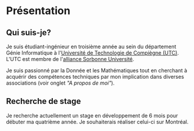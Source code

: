 # Présentation


## Qui suis-je?

Je suis étudiant-ingénieur en troisième année au sein du département Génie Informatique à l'[Université de Technologie de Compiègne (UTC)](https://www.utc.fr/). L'UTC est membre de l'[alliance Sorbonne Université](https://www.sorbonne-universite.fr/universite/nous-connaitre/alliance-sorbonne-universite). 

Je suis passionné par la Donnée et les Mathématiques tout en cherchant à acquérir des compétences techniques par mon implication dans diverses associations (voir onglet <i>"A propos de moi"</i>).

## Recherche de stage
Je recherche actuellement un stage en développement de 6 mois pour débuter ma quatrième année. Je souhaiterais réaliser celui-ci sur Montréal.
